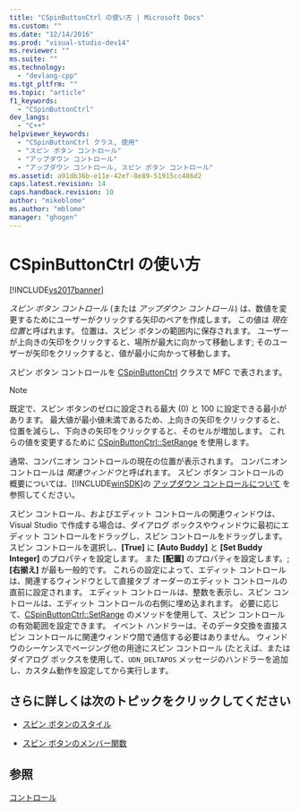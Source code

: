 ```yaml
---
title: "CSpinButtonCtrl の使い方 | Microsoft Docs"
ms.custom: ""
ms.date: "12/14/2016"
ms.prod: "visual-studio-dev14"
ms.reviewer: ""
ms.suite: ""
ms.technology: 
  - "devlang-cpp"
ms.tgt_pltfrm: ""
ms.topic: "article"
f1_keywords: 
  - "CSpinButtonCtrl"
dev_langs: 
  - "C++"
helpviewer_keywords: 
  - "CSpinButtonCtrl クラス, 使用"
  - "スピン ボタン コントロール"
  - "アップダウン コントロール"
  - "アップダウン コントロール, スピン ボタン コントロール"
ms.assetid: a91db36b-e11e-42ef-8e89-51915cc486d2
caps.latest.revision: 14
caps.handback.revision: 10
author: "mikeblome"
ms.author: "mblome"
manager: "ghogen"
---
```

# CSpinButtonCtrl の使い方
[!INCLUDE[vs2017banner](../assembler/inline/includes/vs2017banner.md)]

*スピン ボタン コントロール* \(または *アップダウン コントロール*\) は、数値を変更するためにユーザーがクリックする矢印のペアを作成します。  この値は *現在位置*と呼ばれます。  位置は、スピン ボタンの範囲内に保存されます。  ユーザーが上向きの矢印をクリックすると、場所が最大に向かって移動します; そのユーザーが矢印をクリックすると、値が最小に向かって移動します。  
  
 スピン ボタン コントロールを [CSpinButtonCtrl](../mfc/reference/cspinbuttonctrl-class.md) クラスで MFC で表されます。  
  
> [!NOTE]
>  既定で、スピン ボタンのゼロに設定される最大 \(0\) と 100 に設定できる最小があります。  最大値が最小値未満であるため、上向きの矢印をクリックすると、位置を減らし、下向きの矢印をクリックすると、そのセルが増加します。  これらの値を変更するために [CSpinButtonCtrl::SetRange](../Topic/CSpinButtonCtrl::SetRange.md) を使用します。  
  
 通常、コンパニオン コントロールの現在の位置が表示されます。  コンパニオン コントロールは *関連ウィンドウ*と呼ばれます。  スピン ボタン コントロールの概要については、[!INCLUDE[winSDK](../atl/includes/winsdk_md.md)]の [アップダウン コントロールについて](http://msdn.microsoft.com/library/windows/desktop/bb759889) を参照してください。  
  
 スピン コントロール、およびエディット コントロールの関連ウィンドウは、Visual Studio で作成する場合は、ダイアログ ボックスやウィンドウに最初にエディット コントロールをドラッグし、スピン コントロールをドラッグします。  スピン コントロールを選択し、**\[True\]** に **\[Auto Buddy\]** と **\[Set Buddy Integer\]** のプロパティを設定します。  また **\[配置\]** のプロパティを設定します。; **\[右揃え\]** が最も一般的です。  これらの設定によって、エディット コントロールは、関連するウィンドウとして直接タブ オーダーのエディット コントロールの直前に設定されます。  エディット コントロールは、整数を表示し、スピン コントロールは、エディット コントロールの右側に埋め込まれます。  必要に応じて、[CSpinButtonCtrl::SetRange](../Topic/CSpinButtonCtrl::SetRange.md) のメソッドを使用して、スピン コントロールの有効範囲を設定できます。  イベント ハンドラーは、そのデータ交換を直接スピン コントロールに関連ウィンドウ間で通信する必要はありません。  ウィンドウのシーケンスでページング他の用途にスピン コントロール \(たとえば、またはダイアログ ボックスを使用して、`UDN_DELTAPOS` メッセージのハンドラーを追加し、カスタム動作を設定してから実行します。  
  
## さらに詳しくは次のトピックをクリックしてください  
  
-   [スピン ボタンのスタイル](../mfc/spin-button-styles.md)  
  
-   [スピン ボタンのメンバー関数](../Topic/Spin%20Button%20Member%20Functions.md)  
  
## 参照  
 [コントロール](../mfc/controls-mfc.md)